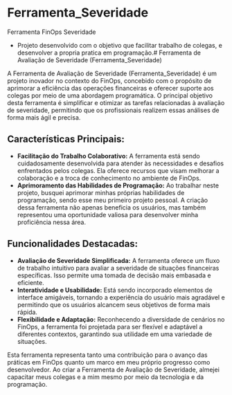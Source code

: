 # Ferramenta_Severidade
Ferramenta FinOps Severidade
- Projeto desenvolvido com o objetivo que facilitar trabalho de colegas, e desenvolver a propria pratica em programação.# Ferramenta de Avaliação de Severidade (Ferramenta_Severidade)

A Ferramenta de Avaliação de Severidade (Ferramenta_Severidade) é um projeto inovador no contexto do FinOps, concebido com o propósito de aprimorar a eficiência das operações financeiras e oferecer suporte aos colegas por meio de uma abordagem programática. O principal objetivo desta ferramenta é simplificar e otimizar as tarefas relacionadas à avaliação de severidade, permitindo que os profissionais realizem essas análises de forma mais ágil e precisa.

## Características Principais:
- **Facilitação do Trabalho Colaborativo:** A ferramenta está sendo cuidadosamente desenvolvida para atender às necessidades e desafios enfrentados pelos colegas. Ela oferece recursos que visam melhorar a colaboração e a troca de conhecimento no ambiente de FinOps.
- **Aprimoramento das Habilidades de Programação:** Ao trabalhar neste projeto, busquei aprimorar minhas próprias habilidades de programação, sendo esse meu primeiro projeto pessoal. A criação dessa ferramenta não apenas beneficia os usuários, mas também representou uma oportunidade valiosa para desenvolver minha proficiência nessa área.

## Funcionalidades Destacadas:
- **Avaliação de Severidade Simplificada:** A ferramenta oferece um fluxo de trabalho intuitivo para avaliar a severidade de situações financeiras específicas. Isso permite uma tomada de decisão mais embasada e eficiente.
- **Interatividade e Usabilidade:** Está sendo incorporado elementos de interface amigáveis, tornando a experiência do usuário mais agradável e permitindo que os usuários alcancem seus objetivos de forma mais rápida.
- **Flexibilidade e Adaptação:** Reconhecendo a diversidade de cenários no FinOps, a ferramenta foi projetada para ser flexível e adaptável a diferentes contextos, garantindo sua utilidade em uma variedade de situações.

Esta ferramenta representa tanto uma contribuição para o avanço das práticas em FinOps quanto um marco em meu próprio progresso como desenvolvedor. Ao criar a Ferramenta de Avaliação de Severidade, almejei capacitar meus colegas e a mim mesmo por meio da tecnologia e da programação.
